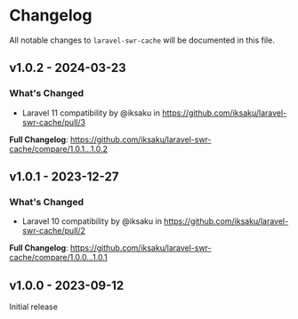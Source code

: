 # Changelog

All notable changes to `laravel-swr-cache` will be documented in this file.

## v1.0.2 - 2024-03-23

### What's Changed

* Laravel 11 compatibility by @iksaku in https://github.com/iksaku/laravel-swr-cache/pull/3

**Full Changelog**: https://github.com/iksaku/laravel-swr-cache/compare/1.0.1...1.0.2

## v1.0.1 - 2023-12-27

### What's Changed

* Laravel 10 compatibility by @iksaku in https://github.com/iksaku/laravel-swr-cache/pull/2

**Full Changelog**: https://github.com/iksaku/laravel-swr-cache/compare/1.0.0...1.0.1

## v1.0.0 - 2023-09-12

Initial release

